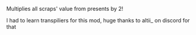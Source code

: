 Multiplies all scraps' value from presents by 2! 

I had to learn transpiliers for this mod, huge thanks to altii_ on discord for that